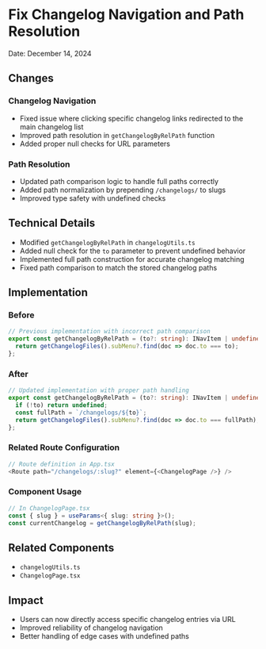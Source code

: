 # Fix Changelog Navigation and Path Resolution

Date: December 14, 2024

## Changes

### Changelog Navigation
- Fixed issue where clicking specific changelog links redirected to the main changelog list
- Improved path resolution in `getChangelogByRelPath` function
- Added proper null checks for URL parameters

### Path Resolution
- Updated path comparison logic to handle full paths correctly
- Added path normalization by prepending `/changelogs/` to slugs
- Improved type safety with undefined checks

## Technical Details
- Modified `getChangelogByRelPath` in `changelogUtils.ts`
- Added null check for the `to` parameter to prevent undefined behavior
- Implemented full path construction for accurate changelog matching
- Fixed path comparison to match the stored changelog paths

## Implementation

### Before
```typescript
// Previous implementation with incorrect path comparison
export const getChangelogByRelPath = (to?: string): INavItem | undefined => {
  return getChangelogFiles().subMenu?.find(doc => doc.to === to);
};
```

### After
```typescript
// Updated implementation with proper path handling
export const getChangelogByRelPath = (to?: string): INavItem | undefined => {
  if (!to) return undefined;
  const fullPath = `/changelogs/${to}`;
  return getChangelogFiles().subMenu?.find(doc => doc.to === fullPath);
};
```

### Related Route Configuration
```typescript
// Route definition in App.tsx
<Route path="/changelogs/:slug?" element={<ChangelogPage />} />
```

### Component Usage
```typescript
// In ChangelogPage.tsx
const { slug } = useParams<{ slug: string }>();
const currentChangelog = getChangelogByRelPath(slug);
```

## Related Components
- `changelogUtils.ts`
- `ChangelogPage.tsx`

## Impact
- Users can now directly access specific changelog entries via URL
- Improved reliability of changelog navigation
- Better handling of edge cases with undefined paths
